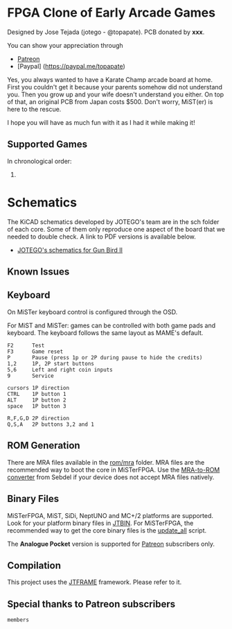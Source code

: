 # FPGA Clone of Early Arcade Games

Designed by Jose Tejada (jotego - @topapate). PCB donated by **xxx**.

You can show your appreciation through
* [Patreon](https://patreon.com/jotego)
* [Paypal] (https://paypal.me/topapate)

Yes, you always wanted to have a Karate Champ arcade board at home. First you couldn't get it because your parents somehow did not understand you. Then you grow up and your wife doesn't understand you either. On top of that, an original PCB from Japan costs $500. Don't worry, MiST(er) is here to the rescue.

I hope you will have as much fun with it as I had it while making it!

## Supported Games

In chronological order:

 1. 

# Schematics

The KiCAD schematics developed by JOTEGO's team are in the sch folder of each core. Some of them only reproduce one aspect of the board that we needed to double check. A link to PDF versions is available below.

- [JOTEGO's schematics for Gun Bird II](https://github.com/jotego/jtbin/tree/master/sch/bird.pdf)

## Known Issues

## Keyboard

On MiSTer keyboard control is configured through the OSD.

For MiST and MiSTer: games can be controlled with both game pads and keyboard. The keyboard follows the same layout as MAME's default.

    F2      Test
    F3      Game reset
    P       Pause (press 1p or 2P during pause to hide the credits)
    1,2     1P, 2P start buttons
    5,6     Left and right coin inputs
    9       Service

    cursors 1P direction
    CTRL    1P button 1
    ALT     1P button 2
    space   1P button 3

    R,F,G,D 2P direction
    Q,S,A   2P buttons 3,2 and 1


## ROM Generation

There are MRA files available in the [rom/mra](rom/mra) folder. MRA files are the recommended way to boot the core in MiSTerFPGA. Use the [MRA-to-ROM converter](https://github.com/sebdel/mra-tools-c/) from Sebdel if your device does not accept MRA files natively.

## Binary Files

MiSTerFPGA, MiST, SiDi, NeptUNO and MC+/2 platforms are supported. Look for your platform binary files in [JTBIN](https://github.com/jotego). For MiSTerFPGA, the recommended way to get the core binary files is the [update_all](https://github.com/theypsilon/Update_All_MiSTer) script.

The **Analogue Pocket** version is supported for [Patreon](https://patreon.com/jotego) subscribers only.

## Compilation

This project uses the [JTFRAME](https://github.com/jotego/JTFRAME) framework. Please refer to it.

## Special thanks to Patreon subscribers

```
members
```